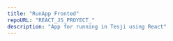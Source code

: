 ```yaml
---
title: "RunApp Fronted"
repoURL: "REACT_JS_PROYECT_"
description: "App for running in Tesji using React"
---
```

